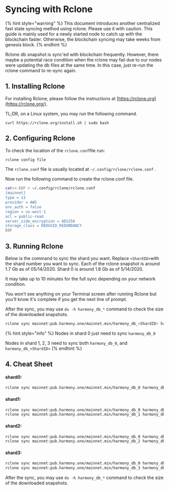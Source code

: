 # Syncing with Rclone

{% hint style="warning" %}
This document introduces another centralized fast state syncing method using rclone. Please use it with caution. This guide is mainly used for a newly started node to catch up with the blockchain faster. Otherwise, the blockchain syncing may take weeks from genesis block.
{% endhint %}

Rclone db snapshot is sync'ed with blockchain frequently. However, there maybe a potential race condition when the rclone may fail due to our nodes were updating the db files at the same time. In this case, just re-run the rclone command to re-sync again.

## 1. Installing Rclone

For installing Rclone, please follow the instructions at [https://rclone.org](https://rclone.org/).

TL;DR, on a Linux system, you may run the following command.

```text
curl https://rclone.org/install.sh | sudo bash
```

## 2. Configuring Rclone

To check the location of the `rclone.conf`file run:

```bash
rclone config file
```

The `rclone.conf` file is usually located at `~/.config/rclone/rclone.conf` . 

Now run the following command to create the rclone.conf file.

```bash
cat<<-EOF > ~/.config/rclone/rclone.conf
[mainnet]
type = s3
provider = AWS
env_auth = false
region = us-west-1
acl = public-read
server_side_encryption = AES256
storage_class = REDUCED_REDUNDANCY
EOF
```

## 3. Running Rclone

Below is the command to sync the shard you want. Replace `<ShardID>`with the shard number you want to sync. Each of the rclone snapshot is around 1.7 Gb as of 05/14/2020. Shard 0 is around 1.8 Gb as of 5/14/2020. 

It may take up to 10 minutes for the full sync depending on your network condition.

You won't see anything on your Terminal screen after running Rclone but you'll know it's complete if you get the next line of prompt.

After the sync, you may use `du -h harmony_db_*` command to check the size of the downloaded snapshots.

```bash
rclone sync mainnet:pub.harmony.one/mainnet.min/harmony_db_<ShardID> harmony_db_<ShardID>
```

{% hint style="info" %}
Nodes in shard 0 just need to sync `harmony_db_0`

Nodes in shard 1, 2, 3 need to sync both `harmony_db_0`, and `harmony_db_<ShardID>`
{% endhint %}

## 4. Cheat Sheet

#### shard0:

```bash
rclone sync mainnet:pub.harmony.one/mainnet.min/harmony_db_0 harmony_db_0
```

#### shard1:

```bash
rclone sync mainnet:pub.harmony.one/mainnet.min/harmony_db_0 harmony_db_0
rclone sync mainnet:pub.harmony.one/mainnet.min/harmony_db_1 harmony_db_1
```

#### shard2:

```bash
rclone sync mainnet:pub.harmony.one/mainnet.min/harmony_db_0 harmony_db_0
rclone sync mainnet:pub.harmony.one/mainnet.min/harmony_db_2 harmony_db_2
```

#### shard3:

```bash
rclone sync mainnet:pub.harmony.one/mainnet.min/harmony_db_0 harmony_db_0
rclone sync mainnet:pub.harmony.one/mainnet.min/harmony_db_3 harmony_db_3
```

After the sync, you may use `du -h harmony_db_*` command to check the size of the downloaded snapshots.

